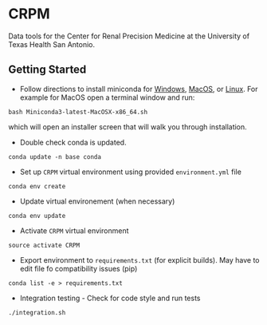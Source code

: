 # CRPM
Data tools for the Center for Renal Precision Medicine at the University of Texas Health San Antonio.


## Getting Started
+ Follow directions to install miniconda for [Windows](https://conda.io/docs/user-guide/install/windows.html), [MacOS](https://conda.io/docs/user-guide/install/macos.html), or [Linux](https://conda.io/docs/user-guide/install/linux.html).
For example for MacOS open a terminal window and run:
```
bash Miniconda3-latest-MacOSX-x86_64.sh
```
which will open an installer screen that will walk you through installation.
+ Double check conda is updated.
```
conda update -n base conda
```
+ Set up `CRPM` virtual environment using provided `environment.yml` file
```
conda env create
```
+ Update virtual environement (when necessary)
```
conda env update
```
+ Activate `CRPM` virtual environment
```
source activate CRPM
```
+ Export environment to `requirements.txt` (for explicit builds).
May have to edit file fo compatibility issues (pip)
```
conda list -e > requirements.txt
```
+ Integration testing - Check for code style and run tests
```
./integration.sh
```
